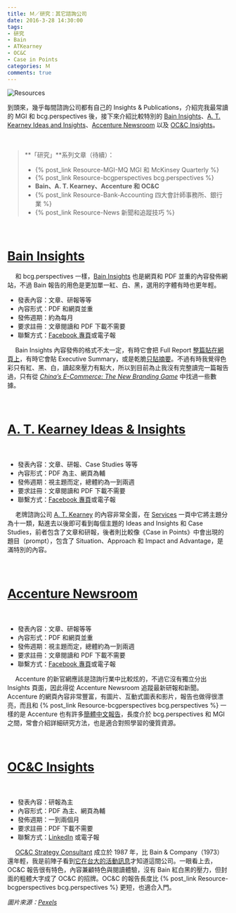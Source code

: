 ```yaml
---
title: Ｍ／研究：其它諮詢公司
date: 2016-3-28 14:30:00
tags: 
- 研究
- Bain
- ATKearney
- OC&C
- Case in Points
categories: Ｍ
comments: true
---
```

![Resources](https://i.imgur.com/f9zj0PS.jpg)

到頭來，幾乎每間諮詢公司都有自己的 Insights & Publications，介紹完我最常讀的 MGI 和 bcg.perspectives 後，接下來介紹比較特別的 [Bain Insights](http://www.bain.com/publications/)、[A. T. Kearney Ideas and Insights](http://www.atkearney.be/services)、[Accenture Newsroom](https://newsroom.accenture.com/) 以及 [OC&C Insights](http://www.occstrategy.com/insights)。
<!--more-->

　
> **「研究」**系列文章（待續）：
> * {% post_link Resource-MGI-MQ MGI 和 McKinsey Quarterly %}
> * {% post_link Resource-bcgperspectives bcg.perspectives %}
> * **Bain、A. T. Kearney、Accenture 和 OC&C**
> * {% post_link Resource-Bank-Accounting 四大會計師事務所、銀行業 %}
> * {% post_link Resource-News 新聞和追蹤技巧 %}

　
# [Bain Insights](http://www.bain.com/publications/)

　
和 bcg.perspectives 一樣，[Bain Insights](http://www.bain.com/publications/) 也是網頁和 PDF 並重的內容發佈網站，不過 Bain 報告的用色是更加單一紅、白、黑，選用的字體有時也更年輕。

* 發表內容：文章、研報等等
* 內容形式：PDF 和網頁並重
* 發佈週期：約為每月
* 要求註冊：文章閱讀和 PDF 下載不需要
* 聯繫方式：[Facebook 專頁](https://www.facebook.com/BainInsights/)或電子報

　
Bain Insights 內容發佈的格式不太一定，有時它會把 Full Report [整篇貼在網頁上](http://www.bain.com/publications/articles/chinas-e-commerce-the-new-branding-game.aspx)，有時它會貼 Executive Summary，或是乾脆[只貼摘要](http://www.bain.com/publications/articles/global-private-equity-report-2016.aspx)。不過有時我覺得色彩只有紅、黑、白，讀起來壓力有點大，所以到目前為止我沒有完整讀完一篇報告過，只有從 [*China’s E-Commerce: The New Branding Game*](http://www.bain.com/publications/articles/chinas-e-commerce-the-new-branding-game.aspx) 中找過一些數據。

　
# [A. T. Kearney Ideas & Insights](http://www.atkearney.be/services)

　
* 發表內容：文章、研報、Case Studies 等等
* 內容形式：PDF 為主、網頁為輔
* 發佈週期：視主題而定，總體約為一到兩週
* 要求註冊：文章閱讀和 PDF 下載不需要
* 聯繫方式：[Facebook 專頁](https://www.facebook.com/ATKearney)或電子報

　
老牌諮詢公司 [A. T. Kearney](http://wiki.mbalib.com/zh-tw/科尔尼咨询公司) 的內容非常全面，在 [Services](http://www.atkearney.be/services) 一頁中它將主題分為十一類，點進去以後即可看到每個主題的 Ideas and Insights 和 Case Studies，前者包含了文章和研報，後者則比較像《Case in Points》中會出現的題目（prompt），包含了 Situation、Approach 和 Impact and Advantage，是滿特別的內容。

　
# [Accenture Newsroom](https://newsroom.accenture.com/)

　
* 發表內容：文章、研報等等
* 內容形式：PDF 和網頁並重
* 發佈週期：視主題而定，總體約為一到兩週
* 要求註冊：文章閱讀和 PDF 下載不需要
* 聯繫方式：[Facebook 專頁](https://www.facebook.com/accenture/)或電子報

　
Accenture 的新官網應該是諮詢行業中比較炫的，不過它沒有獨立分出 Insights 頁面，因此得從 Accenture Newsroom 追蹤最新研報和新聞。Accenture 的網頁內容非常豐富，有圖片、互動式圖表和影片，報告也做得很漂亮，而且和 {% post_link Resource-bcgperspectives bcg.perspectives %} 一樣的是 Accenture 也有許多[簡體中文報告](https://www.accenture.com/cn-zh/company-index)，長度介於 bcg.perspectives 和 MGI 之間，常會介紹詳細研究方法，也是適合對照學習的優質資源。

　
# [OC&C Insights](http://www.occstrategy.com/insights)

　
* 發表內容：研報為主
* 內容形式：PDF 為主、網頁為輔
* 發佈週期：一到兩個月
* 要求註冊：PDF 下載不需要
* 聯繫方式：[LinkedIn](https://www.linkedin.com/company/oc&c-strategy-consultants) 或電子報

　
[OC&C Strategy Consultant](http://www.occstrategy.com/) 成立於 1987 年，比 Bain & Company（1973）還年輕，我是前陣子看到[它在台大的活動訊息](https://www.facebook.com/ntuconsulting/posts/841997242577350)才知道這間公司。一眼看上去，OC&C 報告很有特色，內容兼顧特色與閱讀體驗，沒有 Bain 紅白黑的壓力，但封面的粗體大字成了 OC&C 的招牌。OC&C 的報告長度比 {% post_link Resource-bcgperspectives bcg.perspectives %} 更短，也適合入門。

*圖片來源：[Pexels](https://www.pexels.com/)*